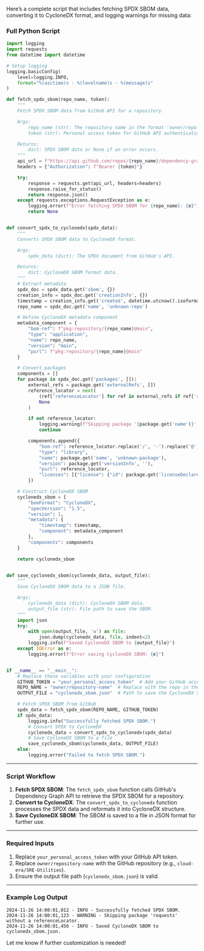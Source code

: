 Here’s a complete script that includes fetching SPDX SBOM data, converting it to CycloneDX format, and logging warnings for missing data:

### Full Python Script

```python
import logging
import requests
from datetime import datetime

# Setup logging
logging.basicConfig(
    level=logging.INFO,
    format="%(asctime)s - %(levelname)s - %(message)s"
)

def fetch_spdx_sbom(repo_name, token):
    """
    Fetch SPDX SBOM data from GitHub API for a repository.

    Args:
        repo_name (str): The repository name in the format 'owner/repo'.
        token (str): Personal access token for GitHub API authentication.

    Returns:
        dict: SPDX SBOM data or None if an error occurs.
    """
    api_url = f"https://api.github.com/repos/{repo_name}/dependency-graph/sbom"
    headers = {"Authorization": f"Bearer {token}"}

    try:
        response = requests.get(api_url, headers=headers)
        response.raise_for_status()
        return response.json()
    except requests.exceptions.RequestException as e:
        logging.error(f"Error fetching SPDX SBOM for {repo_name}: {e}")
        return None


def convert_spdx_to_cyclonedx(spdx_data):
    """
    Converts SPDX SBOM data to CycloneDX format.

    Args:
        spdx_data (dict): The SPDX document from GitHub's API.

    Returns:
        dict: CycloneDX SBOM format data.
    """
    # Extract metadata
    spdx_doc = spdx_data.get('sbom', {})
    creation_info = spdx_doc.get('creationInfo', {})
    timestamp = creation_info.get('created', datetime.utcnow().isoformat())
    repo_name = spdx_doc.get('name', 'unknown-repo')

    # Define CycloneDX metadata component
    metadata_component = {
        "bom-ref": f"pkg:repository/{repo_name}@main",
        "type": "application",
        "name": repo_name,
        "version": "main",
        "purl": f"pkg:repository/{repo_name}@main"
    }

    # Convert packages
    components = []
    for package in spdx_doc.get('packages', []):
        external_refs = package.get('externalRefs', [])
        reference_locator = next(
            (ref['referenceLocator'] for ref in external_refs if ref['referenceType'] == 'purl'), 
            None
        )

        if not reference_locator:
            logging.warning(f"Skipping package '{package.get('name')}' without a referenceLocator.")
            continue

        components.append({
            "bom-ref": reference_locator.replace('/', '-').replace('@', '-'),
            "type": "library",
            "name": package.get('name', 'unknown-package'),
            "version": package.get('versionInfo', ''),
            "purl": reference_locator,
            "licenses": [{"license": {"id": package.get('licenseDeclared', 'NOASSERTION')}}]
        })

    # Construct CycloneDX SBOM
    cyclonedx_sbom = {
        "bomFormat": "CycloneDX",
        "specVersion": "1.5",
        "version": 1,
        "metadata": {
            "timestamp": timestamp,
            "component": metadata_component
        },
        "components": components
    }

    return cyclonedx_sbom


def save_cyclonedx_sbom(cyclonedx_data, output_file):
    """
    Save CycloneDX SBOM data to a JSON file.

    Args:
        cyclonedx_data (dict): CycloneDX SBOM data.
        output_file (str): File path to save the SBOM.
    """
    import json
    try:
        with open(output_file, 'w') as file:
            json.dump(cyclonedx_data, file, indent=2)
        logging.info(f"Saved CycloneDX SBOM to {output_file}")
    except IOError as e:
        logging.error(f"Error saving CycloneDX SBOM: {e}")


if __name__ == "__main__":
    # Replace these variables with your configuration
    GITHUB_TOKEN = "your_personal_access_token"  # Add your GitHub access token here
    REPO_NAME = "owner/repository-name"  # Replace with the repo in the format owner/repo
    OUTPUT_FILE = "cyclonedx_sbom.json"  # Path to save the CycloneDX SBOM

    # Fetch SPDX SBOM from GitHub
    spdx_data = fetch_spdx_sbom(REPO_NAME, GITHUB_TOKEN)
    if spdx_data:
        logging.info("Successfully fetched SPDX SBOM.")
        # Convert SPDX to CycloneDX
        cyclonedx_data = convert_spdx_to_cyclonedx(spdx_data)
        # Save CycloneDX SBOM to a file
        save_cyclonedx_sbom(cyclonedx_data, OUTPUT_FILE)
    else:
        logging.error("Failed to fetch SPDX SBOM.")
```

---

### Script Workflow
1. **Fetch SPDX SBOM**: The `fetch_spdx_sbom` function calls GitHub's Dependency Graph API to retrieve the SPDX SBOM for a repository.
2. **Convert to CycloneDX**: The `convert_spdx_to_cyclonedx` function processes the SPDX data and reformats it into CycloneDX structure.
3. **Save CycloneDX SBOM**: The SBOM is saved to a file in JSON format for further use.

---

### Required Inputs
1. Replace `your_personal_access_token` with your GitHub API token.
2. Replace `owner/repository-name` with the GitHub repository (e.g., `cloud-era/SRE-Utilities`).
3. Ensure the output file path (`cyclonedx_sbom.json`) is valid.

---

### Example Log Output
```plaintext
2024-11-26 14:00:01,012 - INFO - Successfully fetched SPDX SBOM.
2024-11-26 14:00:01,123 - WARNING - Skipping package 'requests' without a referenceLocator.
2024-11-26 14:00:01,456 - INFO - Saved CycloneDX SBOM to cyclonedx_sbom.json.
```

Let me know if further customization is needed!
